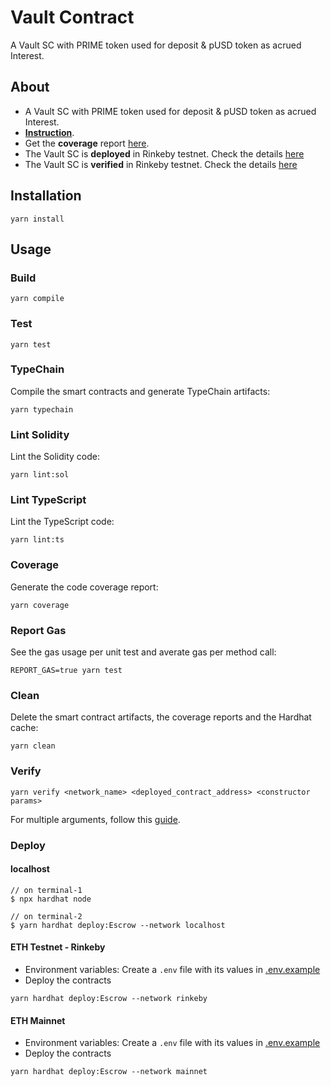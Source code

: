 # Vault Contract

A Vault SC with PRIME token used for deposit & pUSD token as acrued Interest.

## About

* A Vault SC with PRIME token used for deposit & pUSD token as acrued Interest.
* [**Instruction**](./instruction.md).
* Get the **coverage** report [here](./reports.md#coverage).
* The Vault SC is **deployed** in Rinkeby testnet. Check the details [here](./reports.md#deployment)
* The Vault SC is **verified** in Rinkeby testnet. Check the details [here](./reports.md#verify)

## Installation

```console
yarn install
```

## Usage

### Build

```console
yarn compile
```

### Test

```console
yarn test
```

### TypeChain

Compile the smart contracts and generate TypeChain artifacts:

```console
yarn typechain
```

### Lint Solidity

Lint the Solidity code:

```console
yarn lint:sol
```

### Lint TypeScript

Lint the TypeScript code:

```console
yarn lint:ts
```

### Coverage

Generate the code coverage report:

```console
yarn coverage
```

### Report Gas

See the gas usage per unit test and averate gas per method call:

```console
REPORT_GAS=true yarn test
```

### Clean

Delete the smart contract artifacts, the coverage reports and the Hardhat cache:

```console
yarn clean
```

### Verify

```console
yarn verify <network_name> <deployed_contract_address> <constructor params>
```

For multiple arguments, follow this [guide](https://hardhat.org/plugins/nomiclabs-hardhat-etherscan.html#multiple-api-keys-and-alternative-block-explorers).

### Deploy

#### localhost

```console
// on terminal-1
$ npx hardhat node

// on terminal-2
$ yarn hardhat deploy:Escrow --network localhost
```

#### ETH Testnet - Rinkeby

* Environment variables: Create a `.env` file with its values in [.env.example](./.env.example)
* Deploy the contracts

```console
yarn hardhat deploy:Escrow --network rinkeby
```

#### ETH Mainnet

* Environment variables: Create a `.env` file with its values in [.env.example](./.env.example)
* Deploy the contracts

```console
yarn hardhat deploy:Escrow --network mainnet
```
